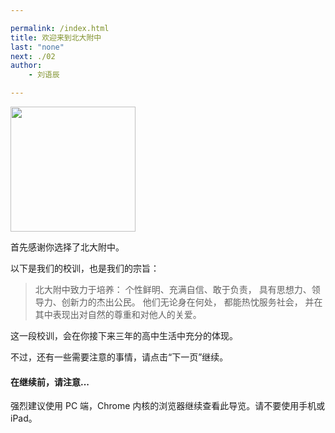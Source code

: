 ```yaml
---

permalink: /index.html
title: 欢迎来到北大附中
last: "none"
next: ./02
author:
    - 刘语辰

---
```


<img src="http://bdfz-cas.pkuschool.edu.cn/assets/login-1a72e4feef0ed4ad47183208b8d0a0aa.png" width="200" align="middle">

首先感谢你选择了北大附中。

以下是我们的校训，也是我们的宗旨：

> 北大附中致力于培养：
> 个性鲜明、充满自信、敢于负责，
> 具有思想力、领导力、创新力的杰出公民。
> 他们无论身在何处，
> 都能热忱服务社会，
> 并在其中表现出对自然的尊重和对他人的关爱。

这一段校训，会在你接下来三年的高中生活中充分的体现。

不过，还有一些需要注意的事情，请点击“下一页”继续。

#### 在继续前，请注意...

强烈建议使用 PC 端，Chrome 内核的浏览器继续查看此导览。请不要使用手机或iPad。
